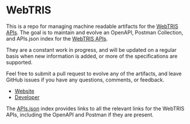 # WebTRISThis is a repo for managing machine readable artifacts for the [WebTRIS APIs](http://webtris.highwaysengland.co.uk/). The goal is to maintain and evolve an OpenAPI, Postman Collection, and APIs.json index for the [WebTRIS APIs](http://webtris.highwaysengland.co.uk/).They are a constant work in progress, and will be updated on a regular basis when new information is added, or more of the specifications are supported.Feel free to submit a pull request to evolve any of the artifacts, and leave GitHub issues if you have any questions, comments, or feedback.- [Website](http://webtris.highwaysengland.co.uk/)- [Developer](http://webtris.highwaysengland.co.uk/)The [APIs.json](https://github.com/api-evangelist/webtris/blob/master/apis.json) index provides links to all the relevant links for the WebTRIS APIs, including the OpenAPI and Postman if they are present.